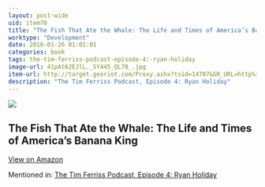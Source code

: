 ```yaml
---
layout: post-wide
uid: item70
title: "The Fish That Ate the Whale: The Life and Times of America’s Banana King"
worktype: "Development"
date: 2016-01-26 01:01:01
categories: book
tags: the-tim-ferriss-podcast-episode-4:-ryan-holiday
image-url: 41pAt62EJlL._SY445_QL70_.jpg
item-url: http://target.georiot.com/Proxy.ashx?tsid=14707&GR_URL=http%3A%2F%2Fwww.amazon.com%2FFish-that-Ate-Whale-Americas-ebook%2Fdp%2FB0071VOLN8%2F
description: "The Tim Ferriss Podcast, Episode 4: Ryan Holiday"
---
```

<a href="http://target.georiot.com/Proxy.ashx?tsid=14707&GR_URL=http%3A%2F%2Fwww.amazon.com%2FFish-that-Ate-Whale-Americas-ebook%2Fdp%2FB0071VOLN8%2F" target="blank"><img src="../../../../img/thumbs/41pAt62EJlL._SY445_QL70_.jpg" class="prod-img"></a>
<h2>The Fish That Ate the Whale: The Life and Times of America’s Banana King</h2>
<p><a class="btn btn-primary" href="http://target.georiot.com/Proxy.ashx?tsid=14707&GR_URL=http%3A%2F%2Fwww.amazon.com%2FFish-that-Ate-Whale-Americas-ebook%2Fdp%2FB0071VOLN8%2F" target="blank">View on Amazon</a><p>
<p>Mentioned in: <a href="http://fourhourworkweek.com/2014/05/06/the-tim-ferriss-podcast-episode-4-ryan-holiday/comment-page-2/" target="blank">The Tim Ferriss Podcast, Episode 4: Ryan Holiday</a></p>
